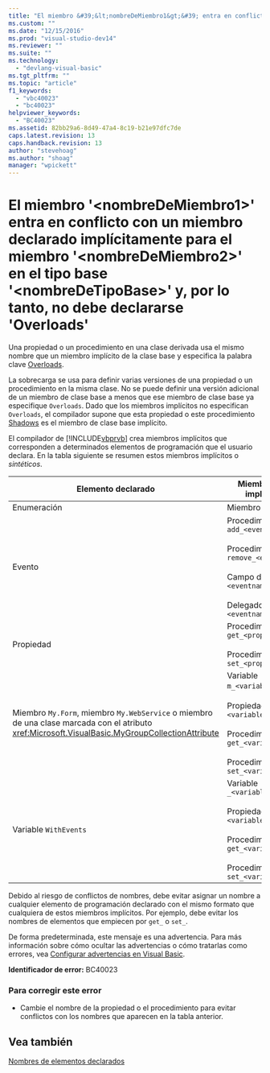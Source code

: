 ```yaml
---
title: "El miembro &#39;&lt;nombreDeMiembro1&gt;&#39; entra en conflicto con un miembro declarado impl&#237;citamente para el miembro &#39;&lt;nombreDeMiembro2&gt;&#39; en el tipo base &#39;&lt;nombreDeTipoBase&gt;&#39; y, por lo tanto, no debe declararse &#39;Overloads&#39; | Microsoft Docs"
ms.custom: ""
ms.date: "12/15/2016"
ms.prod: "visual-studio-dev14"
ms.reviewer: ""
ms.suite: ""
ms.technology: 
  - "devlang-visual-basic"
ms.tgt_pltfrm: ""
ms.topic: "article"
f1_keywords: 
  - "vbc40023"
  - "bc40023"
helpviewer_keywords: 
  - "BC40023"
ms.assetid: 82bb29a6-8d49-47a4-8c19-b21e97dfc7de
caps.latest.revision: 13
caps.handback.revision: 13
author: "stevehoag"
ms.author: "shoag"
manager: "wpickett"
---
```

# El miembro &#39;&lt;nombreDeMiembro1&gt;&#39; entra en conflicto con un miembro declarado impl&#237;citamente para el miembro &#39;&lt;nombreDeMiembro2&gt;&#39; en el tipo base &#39;&lt;nombreDeTipoBase&gt;&#39; y, por lo tanto, no debe declararse &#39;Overloads&#39;
Una propiedad o un procedimiento en una clase derivada usa el mismo nombre que un miembro implícito de la clase base y especifica la palabra clave [Overloads](../Topic/Overloads%20\(Visual%20Basic\).md).  
  
 La sobrecarga se usa para definir varias versiones de una propiedad o un procedimiento en la misma clase. No se puede definir una versión adicional de un miembro de clase base a menos que ese miembro de clase base ya especifique `Overloads`. Dado que los miembros implícitos no especifican `Overloads`, el compilador supone que esta propiedad o este procedimiento [Shadows](../Topic/Shadows%20\(Visual%20Basic\).md) es el miembro de clase base implícito.  
  
 El compilador de [!INCLUDE[vbprvb](../dotnet/includes/vbprvb_md.md)] crea miembros implícitos que corresponden a determinados elementos de programación que el usuario declara. En la tabla siguiente se resumen estos miembros implícitos o *sintéticos*.  
  
|Elemento declarado|Miembros creados implícitamente|  
|------------------------|-------------------------------------|  
|Enumeración|Miembro `value__`|  
|Evento|Procedimiento `add_<eventname>`<br /><br /> Procedimiento `remove_<eventname>`<br /><br /> Campo de `<eventname>Event`<br /><br /> Delegado `<eventname>EventHandler`|  
|Propiedad|Procedimiento `get_<propertyname>`<br /><br /> Procedimiento `set_<propertyname>`|  
|Miembro `My.Form`, miembro `My.WebService` o miembro de una clase marcada con el atributo <xref:Microsoft.VisualBasic.MyGroupCollectionAttribute>|Variable `m_<variablename>` `Static`<br /><br /> Propiedad `<variablename>`<br /><br /> Procedimiento `get_<variablename>`<br /><br /> Procedimiento `set_<variablename>`|  
|Variable `WithEvents`|Variable `_<variablename>`<br /><br /> Propiedad `<variablename>`<br /><br /> Procedimiento `get_<variablename>`<br /><br /> Procedimiento `set_<variablename>`|  
  
 Debido al riesgo de conflictos de nombres, debe evitar asignar un nombre a cualquier elemento de programación declarado con el mismo formato que cualquiera de estos miembros implícitos. Por ejemplo, debe evitar los nombres de elementos que empiecen por `get_` o `set_`.  
  
 De forma predeterminada, este mensaje es una advertencia. Para más información sobre cómo ocultar las advertencias o cómo tratarlas como errores, vea [Configurar advertencias en Visual Basic](../Topic/Configuring%20Warnings%20in%20Visual%20Basic.md).  
  
 **Identificador de error:** BC40023  
  
### Para corregir este error  
  
-   Cambie el nombre de la propiedad o el procedimiento para evitar conflictos con los nombres que aparecen en la tabla anterior.  
  
## Vea también  
 [Nombres de elementos declarados](../Topic/Declared%20Element%20Names%20\(Visual%20Basic\).md)